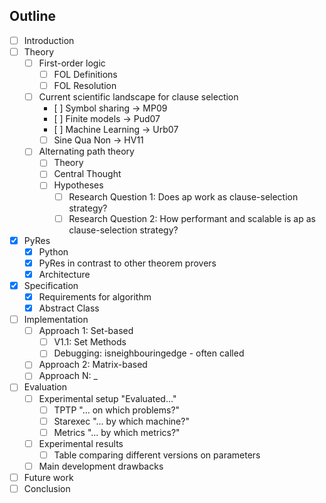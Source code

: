 

## Outline

- [ ] Introduction
- [ ] Theory
    - [ ] First-order logic
        - [ ] FOL Definitions
        - [ ] FOL Resolution
    - [ ] Current scientific landscape for clause selection
        - [ ] Symbol sharing -> MP09
        - [ ] Finite models -> Pud07
        - [ ] Machine Learning -> Urb07
        - [ ] Sine Qua Non -> HV11
    - [ ] Alternating path theory
        - [ ] Theory
        - [ ] Central Thought
        - [ ] Hypotheses
            - [ ] Research Question 1: Does ap work as clause-selection strategy?
            - [ ] Research Question 2: How performant and scalable is ap as clause-selection strategy?
- [x] PyRes
    - [x] Python
    - [x] PyRes in contrast to other theorem provers
    - [x] Architecture
- [x] Specification
    - [x] Requirements for algorithm
    - [x] Abstract Class
- [ ] Implementation
    - [ ] Approach 1: Set-based
        - [ ] V1.1: Set Methods
        - [ ] Debugging: isneighbouringedge - often called
    - [ ] Approach 2: Matrix-based
    - [ ] Approach N: _
- [ ] Evaluation 
    - [ ] Experimental setup "Evaluated..."
      - [ ] TPTP "... on which problems?"
      - [ ] Starexec "... by which machine?" 
      - [ ] Metrics "... by which metrics?" 
    - [ ] Experimental results
        - [ ] Table comparing different versions on parameters
    - [ ] Main development drawbacks
- [ ] Future work
- [ ] Conclusion
